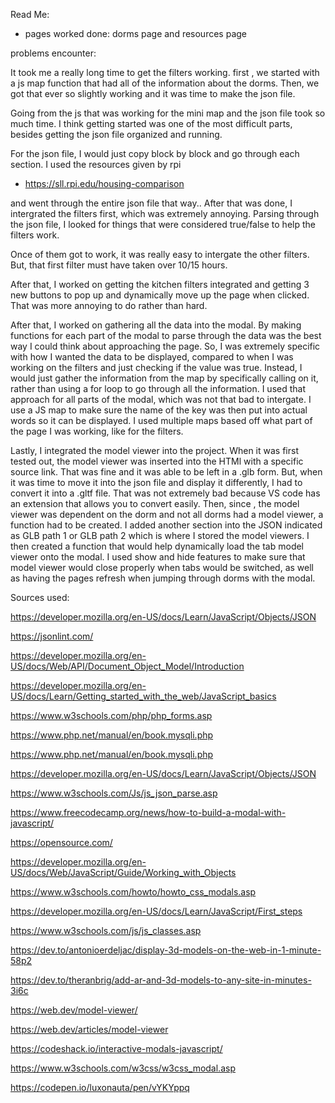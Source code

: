 Read Me:

- pages worked done:
dorms page and resources page


problems encounter:

It took me a really long time to get the filters working. first , we started with a js map function that had all of the information about the dorms. Then, we got that ever so slightly working and it was time to make the json file.

Going from the js that was working for the mini map and the json file took so much time. I think getting started was one of the most difficult parts, besides getting the json file organized and running. 

For the json file, I would just copy block by block and go through each section. I used the resources given by rpi 
- https://sll.rpi.edu/housing-comparison

and went through the entire json file that way..
After that was done, I intergrated the filters first, which was extremely annoying. Parsing through the json file, I looked for things that were considered true/false to help the filters work. 

Once of them got to work, it was really easy to intergate the other filters. But, that first filter must have taken over 10/15 hours. 

After that, I worked on getting the kitchen filters integrated and getting 3 new buttons to pop up and dynamically move up the page when clicked. That was more annoying to do rather than hard.

After that, I worked on gathering all the data into the modal.
By making functions for each part of the modal to parse through the data was the best way I could think about approaching the page. So, I was extremely specific with how I wanted the data to be displayed, compared to when I was working on the filters and just checking if the value was true. Instead, I would just gather the information from the map by specifically calling on it, rather than using a for loop to go through all the information. I used that approach for all parts of the modal, which was not that bad to intergate. I use a JS map to make sure the name of the key was then put into actual words so it can be displayed. I used multiple maps based off what part of the page I was working, like for the filters.

Lastly, I integrated the model viewer into the project. When it was first tested out, the model viewer was inserted into the HTMl with a specific source link. That was fine and it was able to be left in a .glb form. But, when it was time to move it into the json file and display it differently, I had to convert it into a .gltf file. That was not extremely bad because VS code has an extension that allows you to convert easily. Then, since , the model viewer was dependent on the dorm and not all dorms had a model viewer, a function had to be created. I added another section into the JSON indicated as GLB path 1 or GLB path 2 which is where I stored the model viewers.  I then created a function that would help dynamically load the tab model viewer onto the modal. I used show and hide features to make sure that model viewer would close properly when tabs would be switched, as well as having the pages refresh when jumping through dorms with the modal.



Sources used:

https://developer.mozilla.org/en-US/docs/Learn/JavaScript/Objects/JSON

https://jsonlint.com/


https://developer.mozilla.org/en-US/docs/Web/API/Document_Object_Model/Introduction

https://developer.mozilla.org/en-US/docs/Learn/Getting_started_with_the_web/JavaScript_basics


https://www.w3schools.com/php/php_forms.asp

https://www.php.net/manual/en/book.mysqli.php

https://www.php.net/manual/en/book.mysqli.php

https://developer.mozilla.org/en-US/docs/Learn/JavaScript/Objects/JSON

https://www.w3schools.com/Js/js_json_parse.asp

https://www.freecodecamp.org/news/how-to-build-a-modal-with-javascript/

https://opensource.com/

https://developer.mozilla.org/en-US/docs/Web/JavaScript/Guide/Working_with_Objects

https://www.w3schools.com/howto/howto_css_modals.asp

https://developer.mozilla.org/en-US/docs/Learn/JavaScript/First_steps

https://www.w3schools.com/js/js_classes.asp


https://dev.to/antonioerdeljac/display-3d-models-on-the-web-in-1-minute-58p2


https://dev.to/theranbrig/add-ar-and-3d-models-to-any-site-in-minutes-3i6c

https://web.dev/model-viewer/

https://web.dev/articles/model-viewer


https://codeshack.io/interactive-modals-javascript/


https://www.w3schools.com/w3css/w3css_modal.asp


https://codepen.io/luxonauta/pen/vYKYppq
